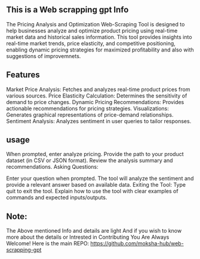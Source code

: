 ## This is a Web scrapping gpt Info
The Pricing Analysis and Optimization Web-Scraping Tool is designed to help businesses analyze and optimize product pricing using real-time market data and historical sales information. This tool provides insights into real-time market trends, price elasticity, and competitive positioning, enabling dynamic pricing strategies for maximized profitability and also with suggestions of improvemnets.
## Features
Market Price Analysis: Fetches and analyzes real-time product prices from various sources.
Price Elasticity Calculation: Determines the sensitivity of demand to price changes.
Dynamic Pricing Recommendations: Provides actionable recommendations for pricing strategies.
Visualizations: Generates graphical representations of price-demand relationships.
Sentiment Analysis: Analyzes sentiment in user queries to tailor responses.
## usage
When prompted, enter analyze pricing. Provide the path to your product dataset (in CSV or JSON format). Review the analysis summary and recommendations. Asking Questions:

Enter your question when prompted. The tool will analyze the sentiment and provide a relevant answer based on available data. Exiting the Tool: Type quit to exit the tool. Explain how to use the tool with clear examples of commands and expected inputs/outputs.

## Note:
The Above mentioned Info and details are light And if you wish to know more about the details or Intrested in Contributing You Are Always Welcome!
Here is the main REPO: https://github.com/moksha-hub/web-scrapping-gpt